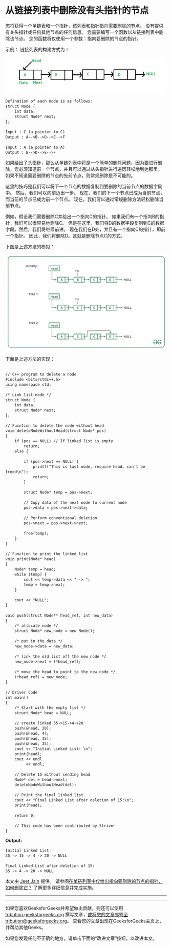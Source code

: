 # 从链接列表中删除没有头指针的节点

您将获得一个单链表和一个指针，该列表和指针指向需要删除的节点。 没有提供有关头指针或任何其他节点的任何信息。 您需要编写一个函数以从链接列表中删除该节点。 您的函数将仅使用一个参数：指向要删除的节点的指针。

示例：
链接列表的构建方式为：

![](img/d97a233bf3c89e80c46e6a3193e851d6.png)

```
Defination of each node is as follows: 
struct Node {
    int data;
    struct Node* next;
};

Input : C (a pointer to C)
Output : A-->B-->D-->E-->F

Input : A (a pointer to A)
Output : B-->D-->E-->F

```

如果给出了头指针，那么从单链列表中将是一个简单的删除问题，因为要进行删除，您必须知道前一个节点，并且可以通过从头指针进行遍历轻松地到达那里。 如果不知道需要删除的节点的先前节点，则常规删除是不可能的。

这里的技巧是我们可以将下一个节点的数据复制到要删除的当前节点的数据字段中。 然后，我们可以向前迈出一步。 现在，我们的下一个节点已成为当前节点，而当前的节点已成为前一个节点。 现在，我们可以通过常规删除方法轻松删除当前节点。

例如，假设我们需要删除C并给出一个指向C的指针。 如果我们有一个指向B的指针，我们可以很容易地删除C。 但是在这里，我们将D的数据字段复制到C的数据字段。然后，我们将继续前进。 现在我们在D处，并且有一个指向C的指针，即前一个指针。 因此，我们将删除D。这就是删除节点C的方式。

下图是上述方法的模拟：

![](img/eed20f426aedeeea1805eed4c3c90b0d.png)

下面是上述方法的实现：

```

// C++ program to delete a node 
#include <bits/stdc++.h> 
using namespace std; 

/* Link list node */
struct Node { 
    int data; 
    struct Node* next; 
}; 

// Fucntion to delete the node without head 
void deleteNodeWithoutHead(struct Node* pos) 
{ 
    if (pos == NULL) // If linked list is empty 
        return; 
    else { 

        if (pos->next == NULL) { 
            printf("This is last node, require head, can't be freed\n"); 
            return; 
        } 

        struct Node* temp = pos->next; 

        // Copy data of the next node to current node 
        pos->data = pos->next->data; 

        // Perform conventional deletion 
        pos->next = pos->next->next; 

        free(temp); 
    } 
} 

// Function to print the linked list 
void print(Node* head) 
{ 
    Node* temp = head; 
    while (temp) { 
        cout << temp->data << " -> "; 
        temp = temp->next; 
    } 

    cout << "NULL"; 
} 

void push(struct Node** head_ref, int new_data) 
{ 
    /* allocate node */
    struct Node* new_node = new Node(); 

    /* put in the data */
    new_node->data = new_data; 

    /* link the old list off the new node */
    new_node->next = (*head_ref); 

    /* move the head to point to the new node */
    (*head_ref) = new_node; 
} 

// Driver Code 
int main() 
{ 
    /* Start with the empty list */
    struct Node* head = NULL; 

    // create linked 35->15->4->20 
    push(&head, 20); 
    push(&head, 4); 
    push(&head, 15); 
    push(&head, 35); 
    cout << "Initial Linked List: \n"; 
    print(head); 
    cout << endl 
         << endl; 

    // Delete 15 without sending head 
    Node* del = head->next; 
    deleteNodeWithoutHead(del); 

    // Print the final linked list 
    cout << "Final Linked List after deletion of 15:\n"; 
    print(head); 

    return 0; 

    // This code has been contributed by Striver 
} 

```

**Output:**

```
Initial Linked List: 
35 -> 15 -> 4 -> 20 -> NULL

Final Linked List after deletion of 15:
35 -> 4 -> 20 -> NULL

```

本文由 [Jeet Jain](https://www.linkedin.com/in/jeetjain8/) 提供。 请参阅[在单链列表中仅给出指向要删除的节点的指针，如何删除它？](https://www.geeksforgeeks.org/in-a-linked-list-given-only-a-pointer-to-a-node-to-be-deleted-in-a-singly-linked-list-how-do-you-delete-it/) 了解更多详细信息并完成实施。



* * *

* * *

如果您喜欢GeeksforGeeks并希望做出贡献，则还可以使用 [tribution.geeksforgeeks.org](https://contribute.geeksforgeeks.org/) 撰写文章，或将您的文章邮寄至tribution@geeksforgeeks.org。 查看您的文章出现在GeeksforGeeks主页上，并帮助其他Geeks。

如果您发现任何不正确的地方，请单击下面的“改进文章”按钮，以改进本文。